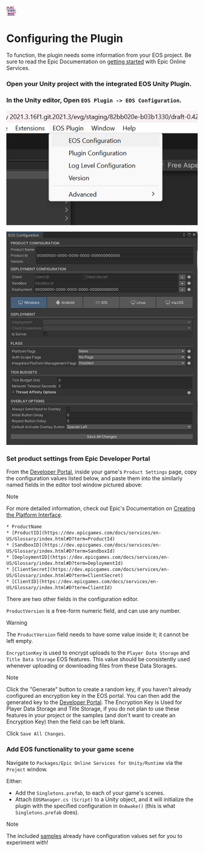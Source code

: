 <a href="/com.playeveryware.eos/README.md"><img src="/com.playeveryware.eos/Documentation~/images/PlayEveryWareLogo.gif" alt="Readme" width="5%"/></a>

# Configuring the Plugin

To function, the plugin needs some information from your EOS project. Be sure to read the Epic Documentation on [getting started](https://dev.epicgames.com/docs/epic-account-services/getting-started?sessionInvalidated=true) with Epic Online Services.

### Open your Unity project with the integrated EOS Unity Plugin. 
### In the Unity editor, Open ```EOS Plugin -> EOS Configuration```.

![EOS Config Menu](/com.playeveryware.eos/Documentation~/images/dev-portal-configuration-editor-menu.png)

![EOS Configuration](/com.playeveryware.eos/Documentation~/images/eos_configuration.png)

### Set product settings from Epic Developer Portal

From the [Developer Portal](https://dev.epicgames.com/portal/), inside your game's `Product Settings` page, copy the configuration values listed below, and paste them into the similarly named fields in the editor tool window pictured above:

> [!NOTE]
> For more detailed information, check out Epic's Documentation on [Creating the Platform Interface](https://dev.epicgames.com/docs/game-services/eos-platform-interface#creating-the-platform-interface).

    * ProductName
    * [ProductID](https://dev.epicgames.com/docs/services/en-US/Glossary/index.html#D?term=ProductId)
    * [SandboxID](https://dev.epicgames.com/docs/services/en-US/Glossary/index.html#D?term=SandboxId)
    * [DeploymentID](https://dev.epicgames.com/docs/services/en-US/Glossary/index.html#D?term=DeploymentId)
    * [ClientSecret](https://dev.epicgames.com/docs/services/en-US/Glossary/index.html#D?term=ClientSecret)
    * [ClientID](https://dev.epicgames.com/docs/services/en-US/Glossary/index.html#D?term=ClientId)

There are two other fields in the configuration editor.

`ProductVersion` is a free-form numeric field, and can use any number.

> [!WARNING]
> The `ProductVersion` field needs to have some value inside it; it cannot be left empty.
	
`EncryptionKey` is used to encrypt uploads to the `Player Data Storage` and `Title Data Storage` EOS features. This value should be consistently used whenever uploading or downloading files from these Data Storages.

> [!NOTE]
> Click the "Generate" button to create a random key, if you haven't already configured an encryption key in the EOS portal. You can then add the generated key to the [Developer Portal](https://dev.epicgames.com/portal/).
> The Encryption Key is Used for Player Data Storage and Title Storage, if you do not plan to use these features in your project or the samples (and don't want to create an Encryption Key) then the field can be left blank.

Click `Save All Changes`.

### Add EOS functionality to your game scene

Navigate to `Packages/Epic Online Services for Unity/Runtime` via the `Project` window.

Either:
- Add the `Singletons.prefab`, to each of your game's scenes.
- Attach `EOSManager.cs (Script)` to a Unity object, and it will initialize the plugin with the specified configuration in `OnAwake()` (this is what `Singletons.prefab` does).

> [!NOTE]
> The included [samples](http://github.com/PlayEveryWare/eos_plugin_for_unity/blob/development/com.playeveryware.eos/README.md#samples) already have configuration values set for you to experiment with!